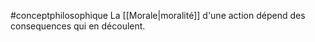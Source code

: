 #conceptphilosophique 
La [[Morale|moralité]] d'une action dépend des consequences qui en découlent.